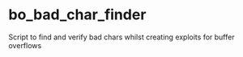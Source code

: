 # bo_bad_char_finder
Script to find and verify bad chars whilst creating exploits for buffer overflows
